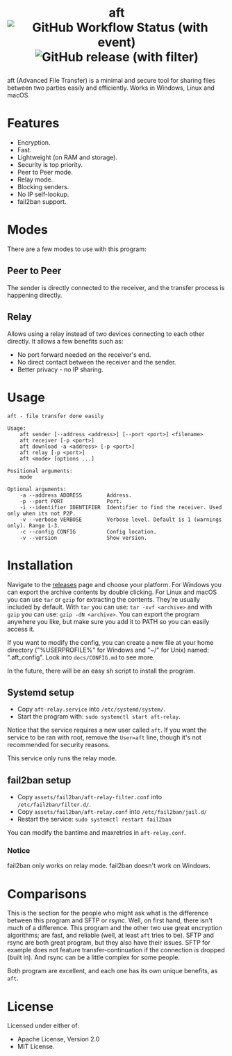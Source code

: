 # <p align="center">aft<br>![GitHub Workflow Status (with event)](https://img.shields.io/github/actions/workflow/status/dd-dreams/aft/.github%2Fworkflows%2Frust.yml)![GitHub release (with filter)](https://img.shields.io/github/v/release/dd-dreams/aft)

aft (Advanced File Transfer) is a minimal and secure tool for sharing files between two parties easily and efficiently. Works in Windows, Linux and macOS.

# Features
- Encryption.
- Fast.
- Lightweight (on RAM and storage).
- Security is top priority.
- Peer to Peer mode.
- Relay mode.
- Blocking senders.
- No IP self-lookup.
- fail2ban support.

# Modes
There are a few modes to use with this program:
## Peer to Peer
The sender is directly connected to the receiver, and the transfer process is happening directly.
## Relay
Allows using a relay instead of two devices connecting to each other directly. It allows a few benefits such as:
- No port forward needed on the receiver's end.
- No direct contact between the receiver and the sender.
- Better privacy - no IP sharing.

# Usage
```
aft - file transfer done easily

Usage:
    aft sender [--address <address>] [--port <port>] <filename>
    aft receiver [-p <port>]
    aft download -a <address> [-p <port>]
    aft relay [-p <port>]
    aft <mode> [options ...]

Positional arguments:
    mode

Optional arguments:
    -a --address ADDRESS        Address.
    -p --port PORT              Port.
    -i --identifier IDENTIFIER  Identifier to find the receiver. Used only when its not P2P.
    -v --verbose VERBOSE        Verbose level. Default is 1 (warnings only). Range 1-3.
    -c --config CONFIG          Config location.
    -v --version                Show version.
```

# Installation
Navigate to the [releases](https://github.com/dd-dreams/aft/releases) page and choose your platform. For Windows you can export the archive contents by double clicking.
For Linux and macOS you can use `tar` or `gzip` for extracting the contents. They're usually included by default.
With `tar` you can use: `tar -xvf <archive>` and with `gzip` you can use: `gzip -dN <archive>`.
You can export the program anywhere you like, but make sure you add it to PATH so you can easily access it.

If you want to modify the config, you can create a new file at your home directory ("%USERPROFILE%" for Windows and "~/" for Unix) named: ".aft_config".
Look into `docs/CONFIG.md` to see more.

In the future, there will be an easy sh script to install the program.

## Systemd setup
- Copy `aft-relay.service` into `/etc/systemd/system/`.
- Start the program with: `sudo systemctl start aft-relay`.

Notice that the service requires a new user called `aft`. If you want the service to be ran with root, remove the `User=aft` line, though it's not recommended for security reasons.

This service only runs the relay mode.

## fail2ban setup
- Copy `assets/fail2ban/aft-relay-filter.conf` into `/etc/fail2ban/filter.d/`.
- Copy `assets/fail2ban/aft-relay.conf` into `/etc/fail2ban/jail.d/`
- Restart the service: `sudo systemctl restart fail2ban`

You can modify the bantime and maxretries in `aft-relay.conf`.

### Notice
fail2ban only works on relay mode. fail2ban doesn't work on Windows.

# Comparisons
This is the section for the people who might ask what is the difference between this program and SFTP or rsync.
Well, on first hand, there isn't much of a difference. This program and the other two use great encryption algorithms;
are fast, and reliable (well, at least `aft` tries to be). SFTP and rsync are both great program, but they also have their issues.
SFTP for example does not feature transfer-continuation if the connection is dropped (built in). And rsync can be a little complex for some
people.

Both program are excellent, and each one has its own unique benefits, as `aft`.

# License
Licensed under either of:
- Apache License, Version 2.0
- MIT License.

